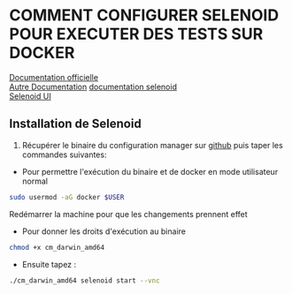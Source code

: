 # COMMENT CONFIGURER SELENOID POUR EXECUTER DES TESTS SUR DOCKER

[Documentation officielle](https://aerokube.com/cm/latest/)     
[Autre Documentation](https://www.jetbrains.com/help/aqua/selenium.html#selenoid-cross-browser-testing)
[documentation selenoid](https://aerokube.com/selenoid/latest/#_specifying_capabilities_via_protocol_extensions)    
[Selenoid UI](https://aerokube.com/selenoid-ui/latest/)     

## Installation de Selenoid
1. Récupérer le binaire du configuration manager sur [github](https://github.com/aerokube/cm/releases/tag/1.8.7) puis taper les commandes suivantes:
- Pour permettre l'exécution du binaire et de docker en mode utilisateur normal 
```bash	
sudo usermod -aG docker $USER
```
Redémarrer la machine pour que les changements prennent effet
- Pour donner les droits d'exécution au binaire
```bash
chmod +x cm_darwin_amd64
```
- Ensuite tapez : 
```bash
./cm_darwin_amd64 selenoid start --vnc
```
